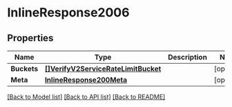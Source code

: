 # InlineResponse2006

## Properties

Name | Type | Description | Notes
------------ | ------------- | ------------- | -------------
**Buckets** | [**[]VerifyV2ServiceRateLimitBucket**](verify.v2.service.rate_limit.bucket.md) |  | [optional] 
**Meta** | [**InlineResponse200Meta**](inline_response_200_meta.md) |  | [optional] 

[[Back to Model list]](../README.md#documentation-for-models) [[Back to API list]](../README.md#documentation-for-api-endpoints) [[Back to README]](../README.md)


